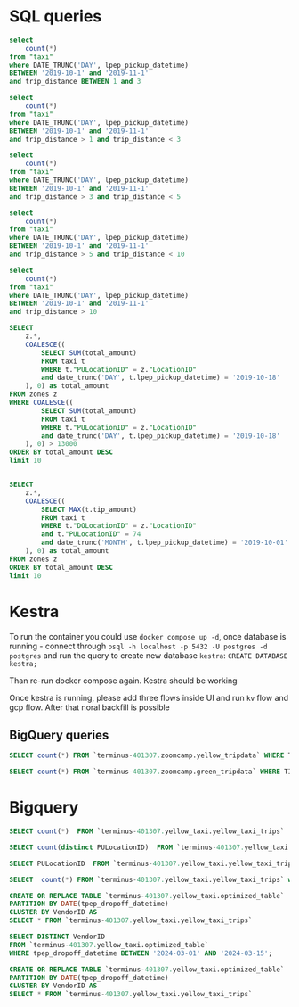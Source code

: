 

# SQL queries


```sql
select 
    count(*)
from "taxi"
where DATE_TRUNC('DAY', lpep_pickup_datetime) 
BETWEEN '2019-10-1' and '2019-11-1' 
and trip_distance BETWEEN 1 and 3


```

```sql
select 
    count(*)
from "taxi"
where DATE_TRUNC('DAY', lpep_pickup_datetime) 
BETWEEN '2019-10-1' and '2019-11-1' 
and trip_distance > 1 and trip_distance < 3
```


```sql
select 
    count(*)
from "taxi"
where DATE_TRUNC('DAY', lpep_pickup_datetime) 
BETWEEN '2019-10-1' and '2019-11-1' 
and trip_distance > 3 and trip_distance < 5
```

```sql
select 
    count(*)
from "taxi"
where DATE_TRUNC('DAY', lpep_pickup_datetime) 
BETWEEN '2019-10-1' and '2019-11-1' 
and trip_distance > 5 and trip_distance < 10
```


```sql
select 
    count(*)
from "taxi"
where DATE_TRUNC('DAY', lpep_pickup_datetime) 
BETWEEN '2019-10-1' and '2019-11-1' 
and trip_distance > 10 
```


```sql
SELECT 
    z.*,
    COALESCE((
        SELECT SUM(total_amount)
        FROM taxi t
        WHERE t."PULocationID" = z."LocationID"
        and date_trunc('DAY', t.lpep_pickup_datetime) = '2019-10-18' 
    ), 0) as total_amount
FROM zones z
WHERE COALESCE((
        SELECT SUM(total_amount)
        FROM taxi t
        WHERE t."PULocationID" = z."LocationID"
        and date_trunc('DAY', t.lpep_pickup_datetime) = '2019-10-18' 
    ), 0) > 13000
ORDER BY total_amount DESC
limit 10
```

```sql

SELECT 
    z.*,
    COALESCE((
        SELECT MAX(t.tip_amount)
        FROM taxi t
        WHERE t."DOLocationID" = z."LocationID"
        and t."PULocationID" = 74
        and date_trunc('MONTH', t.lpep_pickup_datetime) = '2019-10-01' 
    ), 0) as total_amount
FROM zones z
ORDER BY total_amount DESC
limit 10

```

# Kestra

To run the container you could use `docker compose up -d`,
once database is running  - connect through `psql -h localhost -p 5432 -U postgres -d postgres` and run the query to create new database `kestra`: `CREATE DATABASE kestra;`

Than re-run docker compose again. Kestra should be working

Once kestra is running, please add three flows inside UI and run `kv` flow and gcp flow. After that noral backfill is possible


## BigQuery queries

```sql
SELECT count(*) FROM `terminus-401307.zoomcamp.yellow_tripdata` WHERE TIMESTAMP_TRUNC(tpep_pickup_datetime, DAY) > TIMESTAMP("2020-01-01") and TIMESTAMP_TRUNC(tpep_dropoff_datetime, DAY) < TIMESTAMP("2020-12-31")
```


```sql
SELECT count(*) FROM `terminus-401307.zoomcamp.green_tripdata` WHERE TIMESTAMP_TRUNC(lpep_pickup_datetime, DAY) > TIMESTAMP("2020-01-01") and TIMESTAMP_TRUNC(lpep_dropoff_datetime, DAY) < TIMESTAMP("2020-12-31")
```



# Bigquery


```sql
SELECT count(*)  FROM `terminus-401307.yellow_taxi.yellow_taxi_trips` 
```


```sql
SELECT count(distinct PULocationID)  FROM `terminus-401307.yellow_taxi.yellow_taxi_trips`
```

```sql
SELECT PULocationID  FROM `terminus-401307.yellow_taxi.yellow_taxi_trips`
```

```sql
SELECT  count(*) FROM `terminus-401307.yellow_taxi.yellow_taxi_trips` where fare_amount = 0
```

```sql
CREATE OR REPLACE TABLE `terminus-401307.yellow_taxi.optimized_table`
PARTITION BY DATE(tpep_dropoff_datetime)  
CLUSTER BY VendorID AS  
SELECT * FROM `terminus-401307.yellow_taxi.yellow_taxi_trips`
```

```sql
SELECT DISTINCT VendorID  
FROM `terminus-401307.yellow_taxi.optimized_table`
WHERE tpep_dropoff_datetime BETWEEN '2024-03-01' AND '2024-03-15';
```


```sql
CREATE OR REPLACE TABLE `terminus-401307.yellow_taxi.optimized_table`
PARTITION BY DATE(tpep_dropoff_datetime)  
CLUSTER BY VendorID AS  
SELECT * FROM `terminus-401307.yellow_taxi.yellow_taxi_trips`
```


